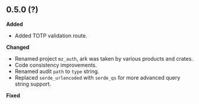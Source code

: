 ## 0.5.0 (?)

**Added**

- Added TOTP validation route.

**Changed**

- Renamed project `mz_auth`, ark was taken by various products and crates.
- Code consistency improvements.
- Renamed audit `path` to `type` string.
- Replaced `serde_urlencoded` with `serde_qs` for more advanced query string support.

**Fixed**
